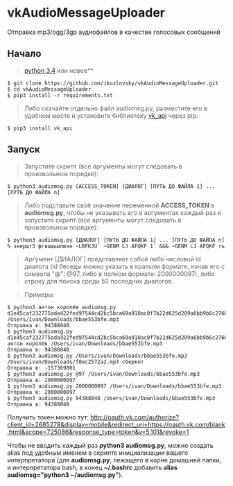 # vkAudioMessageUploader
Отправка mp3/ogg/3gp аудиофайлов в качестве голосовых сообщений


## Начало

> [python 3.4](https://python.org/) или новее**

    $ git clone https://github.com/ikozlovsky/vkAudioMessageUploader.git
    $ cd vkAudioMessageUploader
    $ pip3 install -r requirements.txt

> Либо скачайте отдельно файл audiomsg.py, разместите его в удобном месте и установите библиотеку [vk_api](https://github.com/python273/vk_api) через pip: 

    $ pip3 install vk_api

## Запуск

> Запустите скрипт (все аргументы могут следовать в произвольном порядке):

    $ python3 audiomsg.py [ACCESS_TOKEN] [ДИАЛОГ] [ПУТЬ ДО ФАЙЛА 1] ... [ПУТЬ ДО ФАЙЛА n]

> Либо подставьте своё значение переменной __ACCESS_TOKEN__ в __audiomsg.py__, чтобы не указывать его в аргументах каждый раз и запустите скрипт  (все аргументы могут следовать в произвольном порядке):

    $ python3 audiomsg.py [ДИАЛОГ] [ПУТЬ ДО ФАЙЛА 1] ... [ПУТЬ ДО ФАЙЛА n]    % знерщт3 фгвшщьыпюзн ~LBFKJU` ~GENM LJ AFQKF 1` &&& ~GENM LJ AFQKF тъ


> Аргумент [ДИАЛОГ] представляет собой либо числовой id диалога (id беседы можно указать в кратком формате, начав его с символа "@": @97, либо в полном формате: 2000000097), либо строку для поиска среди 50 последних диалогов.

> Примеры:

    $ python3 антон королёв audiomsg.py d1e45caf232775ada422fed97544cd2bc5bca69a918ac0f7b22d625d209a6bb9b6c2760767865111c3ed4  /Users/ivan/Downloads/bbae553bfe.mp3 
    Отправка в: 94388048
    $ python3 audiomsg.py d1e45caf232775ada422fed97544cd2bc5bca69a918ac0f7b22d625d209a6bb9b6c2760767865111c3ed4 антон королёв /Users/ivan/Downloads/bbae553bfe.mp3
    Отправка в: 94388048
    $ python3 audiomsg.py /Users/ivan/Downloads/bbae553bfe.mp3 /Users/ivan/Downloads/f0ec2572a2.mp3 сберкот
    Отправка в: -157369801
    $ python3 audiomsg.py @97 /Users/ivan/Downloads/bbae553bfe.mp3
    Отправка в: 2000000097
    $ python3 audiomsg.py 2000000097 /Users/ivan/Downloads/bbae553bfe.mp3
    Отправка в: 2000000097
    $ python3 audiomsg.py 94388048 /Users/ivan/Downloads/bbae553bfe.mp3
    Отправка в: 94388048

Получить токен можно тут: <http://oauth.vk.com/authorize?client_id=2685278&display=mobile&redirect_uri=https://oauth.vk.com/blank.html&scope=725086&response_type=token&v=5.101&revoke=1>

Чтобы не вводить каждый раз __python3 audiomsg.py__, можно создать alias под удобным именем в скрипте инициализации вашего интерпретатора (для __audiomsg.py__, лежащего в корне домашней папки, и интерпретатора bash, в конец __~/.bashrc__ добавить __alias audiomsg="python3 ~/audiomsg.py"__).
